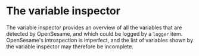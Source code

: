 # The variable inspector

The variable inspector provides an overview of all the variables that are detected by OpenSesame, and which could be logged by a `logger` item. OpenSesame's introspection is imperfect, and the list of variables shown by the variable inspector may therefore be incomplete.
